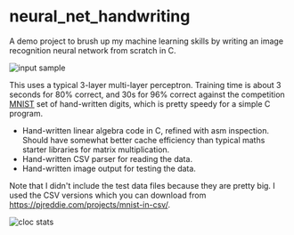 # neural_net_handwriting

A demo project to brush up my machine learning skills by writing an image recognition neural network from scratch in C.

![input sample](img2_label_4.png)

This uses a typical 3-layer multi-layer perceptron.
Training time is about 3 seconds for 80% correct, and 30s for 96% correct
against the competition [MNIST](http://yann.lecun.com/exdb/mnist/) set of
hand-written digits, which is pretty speedy for a simple C program.

* Hand-written linear algebra code in C, refined with asm inspection. Should have somewhat better cache efficiency than typical maths starter libraries for matrix multiplication.
* Hand-written CSV parser for reading the data.
* Hand-written image output for testing the data.

Note that I didn't include the test data files because they are pretty big.
I used the CSV versions which you can download from https://pjreddie.com/projects/mnist-in-csv/.

![cloc stats](Screenshot_2017-04-15_00-27-34.png)
